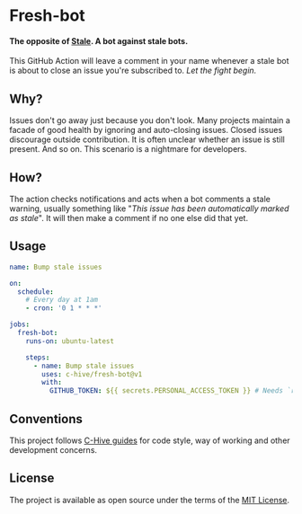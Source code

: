 # Fresh-bot

#### The opposite of [Stale](https://github.com/apps/stale). A bot against stale bots.

This GitHub Action will leave a comment in your name whenever a stale bot is about to close an issue you're subscribed to. _Let the fight begin._

## Why?

Issues don't go away just because you don't look. Many projects maintain a facade of good health by ignoring and auto-closing issues. Closed issues discourage outside contribution. It is often unclear whether an issue is still present. And so on. This scenario is a nightmare for developers.

## How?

The action checks notifications and acts when a bot comments a stale warning, usually something like "*This issue has been automatically marked as stale*". It will then make a comment if no one else did that yet.

## Usage

```yml
name: Bump stale issues

on:
  schedule:
    # Every day at 1am
    - cron: '0 1 * * *'

jobs:
  fresh-bot:
    runs-on: ubuntu-latest

    steps:
      - name: Bump stale issues
        uses: c-hive/fresh-bot@v1
        with:
          GITHUB_TOKEN: ${{ secrets.PERSONAL_ACCESS_TOKEN }} # Needs `repo` scope
```

## Conventions

This project follows [C-Hive guides](https://github.com/c-hive/guides) for code style, way of working and other development concerns.

## License

The project is available as open source under the terms of the [MIT License](http://opensource.org/licenses/MIT).
